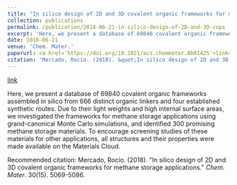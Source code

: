```yaml
---
title: "In silico design of 2D and 3D covalent organic frameworks for methane storage applications"
collection: publications
permalink: /publication/2018-06-21-in-silico-design-of-2D-and-3D-cops
excerpt: 'Here, we present a database of 69840 covalent organic frameworks assembled in silico from 666 distinct organic linkers and four established synthetic routes. Due to their light weights and high internal surface areas, we investigated the frameworks for methane storage applications using grand-canonical Monte Carlo simulations, and identified 300 promising methane storage materials. To encourage screening studies of these materials for other applications, all structures and their properties were made available on the Materials Cloud.'
date: 2018-06-21
venue: 'Chem. Mater.'
paperurl: <a href='https://doi.org/10.1021/acs.chemmater.8b01425'>link</a>
citation: 'Mercado, Rocío. (2018). &quot;In silico design of 2D and 3D covalent organic frameworks for methane storage applications.&quot; <i>Chem. Mater</i>. 30(15). 5069-5086.'
---
```


<a href='https://doi.org/10.1021/acs.chemmater.8b01425'>link</a>

Here, we present a database of 69840 covalent organic frameworks assembled in silico from 666 distinct organic linkers and four established synthetic routes. Due to their light weights and high internal surface areas, we investigated the frameworks for methane storage applications using grand-canonical Monte Carlo simulations, and identified 300 promising methane storage materials. To encourage screening studies of these materials for other applications, all structures and their properties were made available on the Materials Cloud.

Recommended citation: Mercado, Rocío. (2018). "In silico design of 2D and 3D covalent organic frameworks for methane storage applications." <i>Chem. Mater</i>. 30(15). 5069-5086.
